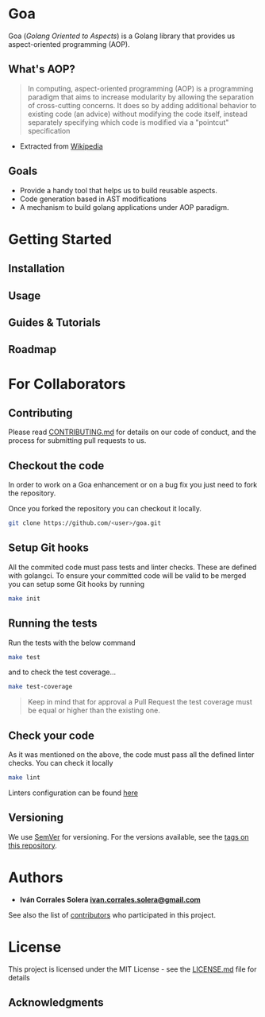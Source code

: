 # Goa

Goa (*Golang Oriented to Aspects*) is a Golang library that provides us aspect-oriented programming (AOP).

## What's AOP?

> In computing, aspect-oriented programming (AOP) is a programming paradigm that aims to increase modularity by allowing the separation of cross-cutting concerns. It does so by adding additional behavior to existing code (an advice) without modifying the code itself, instead separately specifying which code is modified via a "pointcut" specification

* Extracted  from [Wikipedia](https://en.wikipedia.org/wiki/Aspect-oriented_programming)


## Goals

- Provide a handy tool that helps us to build reusable aspects.
- Code generation based in AST modifications
- A mechanism to build golang applications under AOP paradigm. 

# Getting Started

## Installation

## Usage

## Guides & Tutorials

## Roadmap

# For Collaborators

## Contributing

Please read [CONTRIBUTING.md](https://github.com/wesovilabs/goa/blob/master/CONTRIBUTING.md) for details on our code of conduct, and the process for submitting pull requests to us.

## Checkout the code

In order to work on a Goa enhancement or on a bug fix you just need to fork the repository.

Once you forked the repository you can checkout it locally. 

```bash
git clone https://github.com/<user>/goa.git
```

## Setup Git hooks

All the commited code must pass tests and linter checks. These are defined with golangci. To ensure
your committed code will be valid to be merged you can setup some Git hooks by running

```bash
make init
```

## Running the tests

Run the tests with the below command

```bash
make test
```

and to check the test coverage... 

```bash
make test-coverage
``` 

> Keep in mind that for approval a Pull Request the test coverage must be equal or higher than the existing one.

## Check your code

As it was mentioned on the above, the code must pass all the defined linter checks. You can check it locally

```bash
make lint
```

Linters configuration can be found [here](https://github.com/wesovilabs/goa/blob/master/.golangci.yml)

## Versioning
    
We use [SemVer](http://semver.org/) for versioning. For the versions available, see the [tags on this repository](https://github.com/wesovilabs/goa/tags).

# Authors

- **Iván Corrales Solera <ivan.corrales.solera@gmail.com>** 

See also the list of [contributors](https://github.com/wesovilabs/goa/contributors) who participated in this project.


# License

This project is licensed under the MIT License - see the [LICENSE.md](LICENSE.md) file for details

## Acknowledgments
